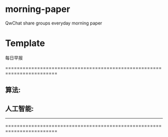 # morning-paper

QwChat share groups everyday morning paper


# Template

每日早报

========================================================================
## 算法:


## 人工智能:


---------------------------------------------

========================================================================